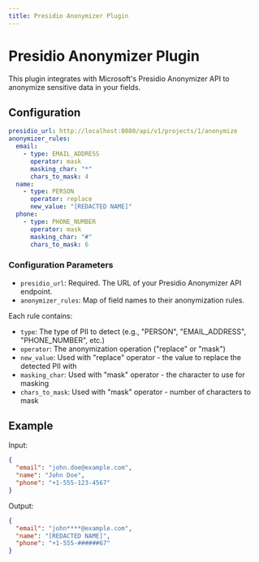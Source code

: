 ```yaml
---
title: Presidio Anonymizer Plugin
---
```


# Presidio Anonymizer Plugin

This plugin integrates with Microsoft's Presidio Anonymizer API to anonymize sensitive data in your fields.

## Configuration

```yaml
presidio_url: http://localhost:8080/api/v1/projects/1/anonymize
anonymizer_rules:
  email:
    - type: EMAIL_ADDRESS
      operator: mask
      masking_char: "*"
      chars_to_mask: 4
  name:
    - type: PERSON
      operator: replace
      new_value: "[REDACTED NAME]"
  phone:
    - type: PHONE_NUMBER
      operator: mask
      masking_char: "#"
      chars_to_mask: 6
```

### Configuration Parameters

- `presidio_url`: Required. The URL of your Presidio Anonymizer API endpoint.
- `anonymizer_rules`: Map of field names to their anonymization rules.

Each rule contains:
- `type`: The type of PII to detect (e.g., "PERSON", "EMAIL_ADDRESS", "PHONE_NUMBER", etc.)
- `operator`: The anonymization operation ("replace" or "mask")
- `new_value`: Used with "replace" operator - the value to replace the detected PII with
- `masking_char`: Used with "mask" operator - the character to use for masking
- `chars_to_mask`: Used with "mask" operator - number of characters to mask

## Example

Input:
```json
{
  "email": "john.doe@example.com",
  "name": "John Doe",
  "phone": "+1-555-123-4567"
}
```

Output:
```json
{
  "email": "john****@example.com",
  "name": "[REDACTED NAME]",
  "phone": "+1-555-######67"
}
``` 
